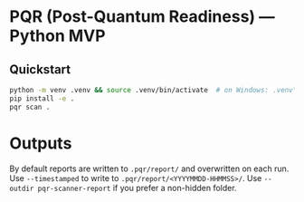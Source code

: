 # PQR (Post-Quantum Readiness) — Python MVP

## Quickstart
```bash
python -m venv .venv && source .venv/bin/activate  # on Windows: .venv\Scripts\activate
pip install -e .
pqr scan .
```

# Outputs
By default reports are written to `.pqr/report/` and overwritten on each run.
Use `--timestamped` to write to `.pqr/report/<YYYYMMDD-HHMMSS>/`.
Use `--outdir pqr-scanner-report` if you prefer a non-hidden folder.
